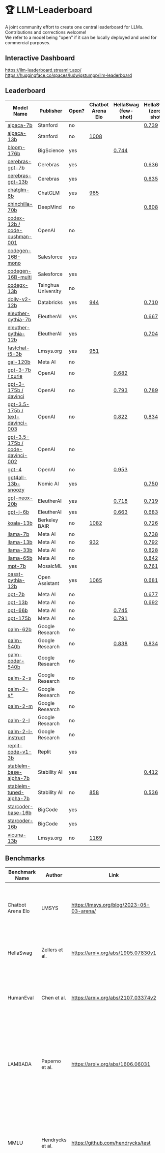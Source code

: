 # 🏆 LLM-Leaderboard

A joint community effort to create one central leaderboard for LLMs. Contributions and corrections welcome! <br>
We refer to a model being "open" if it can be locally deployed and used for commercial purposes.

## Interactive Dashboard

https://llm-leaderboard.streamlit.app/ <br>
https://huggingface.co/spaces/ludwigstumpp/llm-leaderboard

## Leaderboard

| Model Name                                                                                                  | Publisher           | Open? | Chatbot Arena Elo                                | HellaSwag (few-shot)                                                 | HellaSwag (zero-shot)                                              | HellaSwag (one-shot)                                            | HumanEval-Python (pass@1)                                                       | LAMBADA (zero-shot)                           | LAMBADA (one-shot)                                              | MMLU (zero-shot)                                                                         | MMLU (few-shot)                                                      | TriviaQA (zero-shot)                          | TriviaQA (one-shot)                                             | WinoGrande (zero-shot)                                             | WinoGrande (one-shot)                                           | WinoGrande (few-shot)                                           |
| ----------------------------------------------------------------------------------------------------------- | ------------------- | ----- | ------------------------------------------------ | -------------------------------------------------------------------- | ------------------------------------------------------------------ | --------------------------------------------------------------- | ------------------------------------------------------------------------------- | --------------------------------------------- | --------------------------------------------------------------- | ---------------------------------------------------------------------------------------- | -------------------------------------------------------------------- | --------------------------------------------- | --------------------------------------------------------------- | ------------------------------------------------------------------ | --------------------------------------------------------------- | --------------------------------------------------------------- |
| [alpaca-7b](https://crfm.stanford.edu/2023/03/13/alpaca.html)                                               | Stanford            | no    |                                                  |                                                                      | [0.739](https://gpt4all.io/reports/GPT4All_Technical_Report_3.pdf) |                                                                 |                                                                                 |                                               |                                                                 |                                                                                          |                                                                      |                                               |                                                                 | [0.661](https://gpt4all.io/reports/GPT4All_Technical_Report_3.pdf) |                                                                 |                                                                 |
| [alpaca-13b](https://crfm.stanford.edu/2023/03/13/alpaca.html)                                              | Stanford            | no    | [1008](https://lmsys.org/blog/2023-05-03-arena/) |                                                                      |                                                                    |                                                                 |                                                                                 |                                               |                                                                 |                                                                                          |                                                                      |                                               |                                                                 |                                                                    |                                                                 |                                                                 |
| [bloom-176b](https://huggingface.co/bigscience/bloom)                                                       | BigScience          | yes   |                                                  | [0.744](https://crfm.stanford.edu/helm/latest/?group=core_scenarios) |                                                                    |                                                                 | [0.155](https://huggingface.co/bigscience/bloom#results)                        |                                               |                                                                 | [0.299](https://crfm.stanford.edu/helm/latest/?group=core_scenarios)                     |                                                                      |                                               |                                                                 |                                                                    |                                                                 |                                                                 |
| [cerebras-gpt-7b](https://huggingface.co/cerebras/Cerebras-GPT-6.7B)                                        | Cerebras            | yes   |                                                  |                                                                      | [0.636](https://www.mosaicml.com/blog/mpt-7b)                      |                                                                 |                                                                                 | [0.636](https://www.mosaicml.com/blog/mpt-7b) |                                                                 | [0.259](https://www.mosaicml.com/blog/mpt-7b)                                            |                                                                      | [0.141](https://www.mosaicml.com/blog/mpt-7b) |                                                                 |                                                                    |                                                                 |                                                                 |
| [cerebras-gpt-13b](https://huggingface.co/cerebras/Cerebras-GPT-13B)                                        | Cerebras            | yes   |                                                  |                                                                      | [0.635](https://www.mosaicml.com/blog/mpt-7b)                      |                                                                 |                                                                                 | [0.635](https://www.mosaicml.com/blog/mpt-7b) |                                                                 | [0.258](https://www.mosaicml.com/blog/mpt-7b)                                            |                                                                      | [0.146](https://www.mosaicml.com/blog/mpt-7b) |                                                                 |                                                                    |                                                                 |                                                                 |
| [chatglm-6b](https://chatglm.cn/blog)                                                                       | ChatGLM             | yes   | [985](https://lmsys.org/blog/2023-05-03-arena/)  |                                                                      |                                                                    |                                                                 |                                                                                 |                                               |                                                                 |                                                                                          |                                                                      |                                               |                                                                 |                                                                    |                                                                 |                                                                 |
| [chinchilla-70b](https://arxiv.org/abs/2203.15556v1)                                                        | DeepMind            | no    |                                                  |                                                                      | [0.808](https://arxiv.org/abs/2203.15556v1)                        |                                                                 |                                                                                 | [0.774](https://arxiv.org/abs/2203.15556v1)   |                                                                 |                                                                                          | [0.675](https://arxiv.org/abs/2203.15556v1)                          |                                               |                                                                 | [0.749](https://arxiv.org/abs/2203.15556v1)                        |                                                                 |                                                                 |
| [codex-12b / code-cushman-001](https://arxiv.org/abs/2107.03374)                                            | OpenAI              | no    |                                                  |                                                                      |                                                                    |                                                                 | [0.317](https://crfm.stanford.edu/helm/latest/?group=targeted_evaluations)      |                                               |                                                                 |                                                                                          |                                                                      |                                               |                                                                 |                                                                    |                                                                 |                                                                 |
| [codegen-16B-mono](https://huggingface.co/Salesforce/codegen-16B-mono)                                      | Salesforce          | yes   |                                                  |                                                                      |                                                                    |                                                                 | [0.293](https://drive.google.com/file/d/1cN-b9GnWtHzQRoE7M7gAEyivY0kl4BYs/view) |                                               |                                                                 |                                                                                          |                                                                      |                                               |                                                                 |                                                                    |                                                                 |                                                                 |
| [codegen-16B-multi](https://huggingface.co/Salesforce/codegen-16B-multi)                                    | Salesforce          | yes   |                                                  |                                                                      |                                                                    |                                                                 | [0.183](https://drive.google.com/file/d/1cN-b9GnWtHzQRoE7M7gAEyivY0kl4BYs/view) |                                               |                                                                 |                                                                                          |                                                                      |                                               |                                                                 |                                                                    |                                                                 |                                                                 |
| [codegx-13b](http://keg.cs.tsinghua.edu.cn/codegeex/)                                                       | Tsinghua University | no    |                                                  |                                                                      |                                                                    |                                                                 | [0.229](https://drive.google.com/file/d/1cN-b9GnWtHzQRoE7M7gAEyivY0kl4BYs/view) |                                               |                                                                 |                                                                                          |                                                                      |                                               |                                                                 |                                                                    |                                                                 |                                                                 |
| [dolly-v2-12b](https://huggingface.co/databricks/dolly-v2-12b)                                              | Databricks          | yes   | [944](https://lmsys.org/blog/2023-05-03-arena/)  |                                                                      | [0.710](https://gpt4all.io/reports/GPT4All_Technical_Report_3.pdf) |                                                                 |                                                                                 |                                               |                                                                 |                                                                                          |                                                                      |                                               |                                                                 | [0.622](https://gpt4all.io/reports/GPT4All_Technical_Report_3.pdf) |                                                                 |                                                                 |
| [eleuther-pythia-7b](https://huggingface.co/EleutherAI/pythia-6.9b)                                         | EleutherAI          | yes   |                                                  |                                                                      | [0.667](https://www.mosaicml.com/blog/mpt-7b)                      |                                                                 |                                                                                 | [0.667](https://www.mosaicml.com/blog/mpt-7b) |                                                                 | [0.265](https://www.mosaicml.com/blog/mpt-7b)                                            |                                                                      | [0.198](https://www.mosaicml.com/blog/mpt-7b) |                                                                 | [0.661](https://gpt4all.io/reports/GPT4All_Technical_Report_3.pdf) |                                                                 |                                                                 |
| [eleuther-pythia-12b](https://huggingface.co/EleutherAI/pythia-12b)                                         | EleutherAI          | yes   |                                                  |                                                                      | [0.704](https://www.mosaicml.com/blog/mpt-7b)                      |                                                                 |                                                                                 | [0.704](https://www.mosaicml.com/blog/mpt-7b) |                                                                 | [0.253](https://www.mosaicml.com/blog/mpt-7b)                                            |                                                                      | [0.233](https://www.mosaicml.com/blog/mpt-7b) |                                                                 | [0.638](https://gpt4all.io/reports/GPT4All_Technical_Report_3.pdf) |                                                                 |                                                                 |
| [fastchat-t5-3b](https://huggingface.co/lmsys/fastchat-t5-3b-v1.0)                                          | Lmsys.org           | yes   | [951](https://lmsys.org/blog/2023-05-03-arena/)  |                                                                      |                                                                    |                                                                 |                                                                                 |                                               |                                                                 |                                                                                          |                                                                      |                                               |                                                                 |                                                                    |                                                                 |                                                                 |
| [gal-120b](https://arxiv.org/abs/2211.09085v1)                                                              | Meta AI             | no    |                                                  |                                                                      |                                                                    |                                                                 |                                                                                 |                                               |                                                                 | [0.526](https://paperswithcode.com/paper/galactica-a-large-language-model-for-science-1) |                                                                      |                                               |                                                                 |                                                                    |                                                                 |                                                                 |
| [gpt-3-7b / curie](https://arxiv.org/abs/2005.14165)                                                        | OpenAI              | no    |                                                  | [0.682](https://crfm.stanford.edu/helm/latest/?group=core_scenarios) |                                                                    |                                                                 |                                                                                 |                                               |                                                                 |                                                                                          | [0.243](https://crfm.stanford.edu/helm/latest/?group=core_scenarios) |                                               |                                                                 |                                                                    |                                                                 |                                                                 |
| [gpt-3-175b / davinci](https://arxiv.org/abs/2005.14165)                                                    | OpenAI              | no    |                                                  | [0.793](https://arxiv.org/abs/2005.14165)                            | [0.789](https://arxiv.org/abs/2005.14165)                          |                                                                 |                                                                                 |                                               |                                                                 |                                                                                          | [0.439](https://arxiv.org/abs/2005.14165)                            |                                               |                                                                 | [0.702](https://arxiv.org/abs/2005.14165v4)                        |                                                                 |                                                                 |
| [gpt-3.5-175b / text-davinci-003](https://arxiv.org/abs/2303.08774v3)                                       | OpenAI              | no    |                                                  | [0.822](https://crfm.stanford.edu/helm/latest/?group=core_scenarios) | [0.834](https://gpt4all.io/reports/GPT4All_Technical_Report_3.pdf) |                                                                 | [0.481](https://arxiv.org/abs/2303.08774v3)                                     | [0.762](https://arxiv.org/abs/2303.08774v3)   |                                                                 |                                                                                          | [0.569](https://crfm.stanford.edu/helm/latest/?group=core_scenarios) |                                               |                                                                 | [0.758](https://gpt4all.io/reports/GPT4All_Technical_Report_3.pdf) |                                                                 | [0.816](https://arxiv.org/abs/2303.08774v3)                     |
| [gpt-3.5-175b / code-davinci-002](https://platform.openai.com/docs/model-index-for-researchers)             | OpenAI              | no    |                                                  |                                                                      |                                                                    |                                                                 | [0.463](https://crfm.stanford.edu/helm/latest/?group=targeted_evaluations)      |                                               |                                                                 |                                                                                          |                                                                      |                                               |                                                                 |                                                                    |                                                                 |                                                                 |
| [gpt-4](https://arxiv.org/abs/2303.08774v3)                                                                 | OpenAI              | no    |                                                  | [0.953](https://arxiv.org/abs/2303.08774v3)                          |                                                                    |                                                                 | [0.670](https://arxiv.org/abs/2303.08774v3)                                     |                                               |                                                                 |                                                                                          | [0.864](https://arxiv.org/abs/2303.08774v3)                          |                                               |                                                                 |                                                                    |                                                                 | [0.875](https://arxiv.org/abs/2303.08774v3)                     |
| [gpt4all-13b-snoozy](https://huggingface.co/nomic-ai/gpt4all-13b-snoozy)                                    | Nomic AI            | yes   |                                                  |                                                                      | [0.750](https://gpt4all.io/reports/GPT4All_Technical_Report_3.pdf) |                                                                 |                                                                                 |                                               |                                                                 |                                                                                          |                                                                      |                                               |                                                                 | [0.713](https://gpt4all.io/reports/GPT4All_Technical_Report_3.pdf) |                                                                 |                                                                 |
| [gpt-neox-20b](https://huggingface.co/EleutherAI/gpt-neox-20b)                                              | EleutherAI          | yes   |                                                  | [0.718](https://crfm.stanford.edu/helm/latest/?group=core_scenarios) | [0.719](https://www.mosaicml.com/blog/mpt-7b)                      |                                                                 |                                                                                 | [0.719](https://www.mosaicml.com/blog/mpt-7b) |                                                                 | [0.269](https://www.mosaicml.com/blog/mpt-7b)                                            | [0.276](https://crfm.stanford.edu/helm/latest/?group=core_scenarios) | [0.347](https://www.mosaicml.com/blog/mpt-7b) |                                                                 |                                                                    |                                                                 |                                                                 |
| [gpt-j-6b](https://huggingface.co/EleutherAI/gpt-j-6b)                                                      | EleutherAI          | yes   |                                                  | [0.663](https://crfm.stanford.edu/helm/latest/?group=core_scenarios) | [0.683](https://www.mosaicml.com/blog/mpt-7b)                      |                                                                 |                                                                                 | [0.683](https://www.mosaicml.com/blog/mpt-7b) |                                                                 | [0.261](https://www.mosaicml.com/blog/mpt-7b)                                            | [0.249](https://crfm.stanford.edu/helm/latest/?group=core_scenarios) | [0.234](https://www.mosaicml.com/blog/mpt-7b) |                                                                 |                                                                    |                                                                 |                                                                 |
| [koala-13b](https://bair.berkeley.edu/blog/2023/04/03/koala/)                                               | Berkeley BAIR       | no    | [1082](https://lmsys.org/blog/2023-05-03-arena/) |                                                                      | [0.726](https://gpt4all.io/reports/GPT4All_Technical_Report_3.pdf) |                                                                 |                                                                                 |                                               |                                                                 |                                                                                          |                                                                      |                                               |                                                                 | [0.688](https://gpt4all.io/reports/GPT4All_Technical_Report_3.pdf) |                                                                 |                                                                 |
| [llama-7b](https://arxiv.org/abs/2302.13971)                                                                | Meta AI             | no    |                                                  |                                                                      | [0.738](https://www.mosaicml.com/blog/mpt-7b)                      |                                                                 | [0.105](https://drive.google.com/file/d/1cN-b9GnWtHzQRoE7M7gAEyivY0kl4BYs/view) | [0.738](https://www.mosaicml.com/blog/mpt-7b) |                                                                 | [0.302](https://www.mosaicml.com/blog/mpt-7b)                                            |                                                                      | [0.443](https://www.mosaicml.com/blog/mpt-7b) |                                                                 | [0.701](https://arxiv.org/abs/2302.13971v1)                        |                                                                 |                                                                 |
| [llama-13b](https://arxiv.org/abs/2302.13971)                                                               | Meta AI             | no    | [932](https://lmsys.org/blog/2023-05-03-arena/)  |                                                                      | [0.792](https://arxiv.org/abs/2302.13971)                          |                                                                 | [0.158](https://drive.google.com/file/d/1cN-b9GnWtHzQRoE7M7gAEyivY0kl4BYs/view) |                                               |                                                                 |                                                                                          |                                                                      |                                               |                                                                 | [0.730](https://arxiv.org/abs/2302.13971v1)                        |                                                                 |                                                                 |
| [llama-33b](https://arxiv.org/abs/2302.13971)                                                               | Meta AI             | no    |                                                  |                                                                      | [0.828](https://arxiv.org/abs/2302.13971)                          |                                                                 | [0.217](https://drive.google.com/file/d/1cN-b9GnWtHzQRoE7M7gAEyivY0kl4BYs/view) |                                               |                                                                 |                                                                                          |                                                                      |                                               |                                                                 | [0.760](https://arxiv.org/abs/2302.13971v1)                        |                                                                 |                                                                 |
| [llama-65b](https://arxiv.org/abs/2302.13971)                                                               | Meta AI             | no    |                                                  |                                                                      | [0.842](https://arxiv.org/abs/2302.13971)                          |                                                                 | [0.237](https://drive.google.com/file/d/1cN-b9GnWtHzQRoE7M7gAEyivY0kl4BYs/view) |                                               |                                                                 |                                                                                          | [0.634](https://arxiv.org/abs/2302.13971v1)                          |                                               |                                                                 | [0.770](https://arxiv.org/abs/2302.13971v1)                        |                                                                 |                                                                 |
| [mpt-7b](https://huggingface.co/mosaicml/mpt-7b)                                                            | MosaicML            | yes   |                                                  |                                                                      | [0.761](https://www.mosaicml.com/blog/mpt-7b)                      |                                                                 |                                                                                 | [0.702](https://www.mosaicml.com/blog/mpt-7b) |                                                                 | [0.296](https://www.mosaicml.com/blog/mpt-7b)                                            |                                                                      | [0.343](https://www.mosaicml.com/blog/mpt-7b) |                                                                 |                                                                    |                                                                 |                                                                 |
| [oasst-pythia-12b](https://huggingface.co/OpenAssistant/pythia-12b-pre-v8-12.5k-steps)                      | Open Assistant      | yes   | [1065](https://lmsys.org/blog/2023-05-03-arena/) |                                                                      | [0.681](https://gpt4all.io/reports/GPT4All_Technical_Report_3.pdf) |                                                                 |                                                                                 |                                               |                                                                 |                                                                                          |                                                                      |                                               |                                                                 | [0.650](https://gpt4all.io/reports/GPT4All_Technical_Report_3.pdf) |                                                                 |                                                                 |
| [opt-7b](https://huggingface.co/facebook/opt-6.7b)                                                          | Meta AI             | no    |                                                  |                                                                      | [0.677](https://www.mosaicml.com/blog/mpt-7b)                      |                                                                 |                                                                                 | [0.677](https://www.mosaicml.com/blog/mpt-7b) |                                                                 | [0.251](https://www.mosaicml.com/blog/mpt-7b)                                            |                                                                      | [0.227](https://www.mosaicml.com/blog/mpt-7b) |                                                                 |                                                                    |                                                                 |                                                                 |
| [opt-13b](https://huggingface.co/facebook/opt-13b)                                                          | Meta AI             | no    |                                                  |                                                                      | [0.692](https://www.mosaicml.com/blog/mpt-7b)                      |                                                                 |                                                                                 | [0.692](https://www.mosaicml.com/blog/mpt-7b) |                                                                 | [0.257](https://www.mosaicml.com/blog/mpt-7b)                                            |                                                                      | [0.282](https://www.mosaicml.com/blog/mpt-7b) |                                                                 |                                                                    |                                                                 |                                                                 |
| [opt-66b](https://huggingface.co/facebook/opt-66b)                                                          | Meta AI             | no    |                                                  | [0.745](https://crfm.stanford.edu/helm/latest/?group=core_scenarios) |                                                                    |                                                                 |                                                                                 |                                               |                                                                 |                                                                                          | [0.276](https://crfm.stanford.edu/helm/latest/?group=core_scenarios) |                                               |                                                                 |                                                                    |                                                                 |                                                                 |
| [opt-175b](https://ai.facebook.com/blog/democratizing-access-to-large-scale-language-models-with-opt-175b/) | Meta AI             | no    |                                                  | [0.791](https://crfm.stanford.edu/helm/latest/?group=core_scenarios) |                                                                    |                                                                 |                                                                                 |                                               |                                                                 |                                                                                          | [0.318](https://crfm.stanford.edu/helm/latest/?group=core_scenarios) |                                               |                                                                 |                                                                    |                                                                 |                                                                 |
| [palm-62b](https://arxiv.org/abs/2204.02311v5)                                                              | Google Research     | no    |                                                  |                                                                      |                                                                    |                                                                 |                                                                                 |                                               |                                                                 |                                                                                          |                                                                      |                                               |                                                                 | [0.770](https://arxiv.org/abs/2204.02311)                          |                                                                 |                                                                 |
| [palm-540b](https://arxiv.org/abs/2204.02311v5)                                                             | Google Research     | no    |                                                  | [0.838](https://arxiv.org/abs/2204.02311v5)                          | [0.834](https://arxiv.org/abs/2204.02311v5)                        | [0.836](https://ai.google/static/documents/palm2techreport.pdf) | [0.262](https://drive.google.com/file/d/1cN-b9GnWtHzQRoE7M7gAEyivY0kl4BYs/view) | [0.779](https://arxiv.org/abs/2204.02311v5)   | [0.818](https://ai.google/static/documents/palm2techreport.pdf) |                                                                                          | [0.693](https://arxiv.org/abs/2204.02311v5)                          |                                               | [0.814](https://ai.google/static/documents/palm2techreport.pdf) | [0.811](https://arxiv.org/abs/2204.02311)                          | [0.837](https://ai.google/static/documents/palm2techreport.pdf) | [0.851](https://arxiv.org/abs/2204.02311)                       |
| [palm-coder-540b](https://arxiv.org/abs/2204.02311)                                                         | Google Research     | no    |                                                  |                                                                      |                                                                    |                                                                 | [0.359](https://ai.google/static/documents/palm2techreport.pdf)                 |                                               |                                                                 |                                                                                          |                                                                      |                                               |                                                                 |                                                                    |                                                                 |                                                                 |
| [palm-2-s](https://ai.google/static/documents/palm2techreport.pdf)                                          | Google Research     | no    |                                                  |                                                                      |                                                                    | [0.820](https://ai.google/static/documents/palm2techreport.pdf) |                                                                                 |                                               | [0.807](https://ai.google/static/documents/palm2techreport.pdf) |                                                                                          |                                                                      |                                               | [0.752](https://ai.google/static/documents/palm2techreport.pdf) |                                                                    | [0.779](https://ai.google/static/documents/palm2techreport.pdf) |                                                                 |
| [palm-2-s*](https://ai.google/static/documents/palm2techreport.pdf)                                         | Google Research     | no    |                                                  |                                                                      |                                                                    |                                                                 | [0.376](https://ai.google/static/documents/palm2techreport.pdf)                 |                                               |                                                                 |                                                                                          |                                                                      |                                               |                                                                 |                                                                    |                                                                 |                                                                 |
| [palm-2-m](https://ai.google/static/documents/palm2techreport.pdf)                                          | Google Research     | no    |                                                  |                                                                      |                                                                    | [0.840](https://ai.google/static/documents/palm2techreport.pdf) |                                                                                 |                                               | [0.837](https://ai.google/static/documents/palm2techreport.pdf) |                                                                                          |                                                                      |                                               | [0.817](https://ai.google/static/documents/palm2techreport.pdf) |                                                                    | [0.792](https://ai.google/static/documents/palm2techreport.pdf) |                                                                 |
| [palm-2-l](https://ai.google/static/documents/palm2techreport.pdf)                                          | Google Research     | no    |                                                  |                                                                      |                                                                    | [0.868](https://ai.google/static/documents/palm2techreport.pdf) |                                                                                 |                                               | [0.869](https://ai.google/static/documents/palm2techreport.pdf) |                                                                                          |                                                                      |                                               | [0.861](https://ai.google/static/documents/palm2techreport.pdf) |                                                                    | [0.830](https://ai.google/static/documents/palm2techreport.pdf) |                                                                 |
| [palm-2-l-instruct](https://ai.google/static/documents/palm2techreport.pdf)                                 | Google Research     | no    |                                                  |                                                                      |                                                                    |                                                                 |                                                                                 |                                               |                                                                 |                                                                                          |                                                                      |                                               |                                                                 |                                                                    |                                                                 | [0.909](https://ai.google/static/documents/palm2techreport.pdf) |
| [replit-code-v1-3b](https://huggingface.co/replit/replit-code-v1-3b)                                        | Replit              | yes   |                                                  |                                                                      |                                                                    |                                                                 | [0.219](https://twitter.com/amasad/status/1651019556423598081/photo/2)          |                                               |                                                                 |                                                                                          |                                                                      |                                               |                                                                 |                                                                    |                                                                 |                                                                 |
| [stablelm-base-alpha-7b](https://huggingface.co/stabilityai/stablelm-base-alpha-7b)                         | Stability AI        | yes   |                                                  |                                                                      | [0.412](https://gpt4all.io/reports/GPT4All_Technical_Report_3.pdf) |                                                                 |                                                                                 | [0.533](https://www.mosaicml.com/blog/mpt-7b) |                                                                 | [0.251](https://www.mosaicml.com/blog/mpt-7b)                                            |                                                                      | [0.049](https://www.mosaicml.com/blog/mpt-7b) |                                                                 | [0.501](https://gpt4all.io/reports/GPT4All_Technical_Report_3.pdf) |                                                                 |                                                                 |
| [stablelm-tuned-alpha-7b](https://huggingface.co/stabilityai/stablelm-tuned-alpha-7b)                       | Stability AI        | no    | [858](https://lmsys.org/blog/2023-05-03-arena/)  |                                                                      | [0.536](https://gpt4all.io/reports/GPT4All_Technical_Report_3.pdf) |                                                                 |                                                                                 |                                               |                                                                 |                                                                                          |                                                                      |                                               |                                                                 | [0.548](https://gpt4all.io/reports/GPT4All_Technical_Report_3.pdf) |                                                                 |                                                                 |
| [starcoder-base-16b](https://huggingface.co/bigcode/starcoderbase)                                          | BigCode             | yes   |                                                  |                                                                      |                                                                    |                                                                 | [0.304](https://drive.google.com/file/d/1cN-b9GnWtHzQRoE7M7gAEyivY0kl4BYs/view) |                                               |                                                                 |                                                                                          |                                                                      |                                               |                                                                 |                                                                    |                                                                 |                                                                 |
| [starcoder-16b](https://huggingface.co/bigcode/starcoder)                                                   | BigCode             | yes   |                                                  |                                                                      |                                                                    |                                                                 | [0.336](https://drive.google.com/file/d/1cN-b9GnWtHzQRoE7M7gAEyivY0kl4BYs/view) |                                               |                                                                 |                                                                                          |                                                                      |                                               |                                                                 |                                                                    |                                                                 |                                                                 |
| [vicuna-13b](https://huggingface.co/lmsys/vicuna-13b-delta-v0)                                              | Lmsys.org           | no    | [1169](https://lmsys.org/blog/2023-05-03-arena/) |                                                                      |                                                                    |                                                                 |                                                                                 |                                               |                                                                 |                                                                                          |                                                                      |                                               |                                                                 |                                                                    |                                                                 |                                                                 |

## Benchmarks

| Benchmark Name    | Author           | Link                                     | Description                                                                                                                                                                                                                                                                                                                                                                                                                                                                                                                                                                           |
| ----------------- | ---------------- | ---------------------------------------- | ------------------------------------------------------------------------------------------------------------------------------------------------------------------------------------------------------------------------------------------------------------------------------------------------------------------------------------------------------------------------------------------------------------------------------------------------------------------------------------------------------------------------------------------------------------------------------------- |
| Chatbot Arena Elo | LMSYS            | https://lmsys.org/blog/2023-05-03-arena/ | "In this blog post, we introduce Chatbot Arena, an LLM benchmark platform featuring anonymous randomized battles in a crowdsourced manner. Chatbot Arena adopts the Elo rating system, which is a widely-used rating system in chess and other competitive games." (Source: https://lmsys.org/blog/2023-05-03-arena/)                                                                                                                                                                                                                                                                 |
| HellaSwag         | Zellers et al.   | https://arxiv.org/abs/1905.07830v1       | "HellaSwag is a challenge dataset for evaluating commonsense NLI that is specially hard for state-of-the-art models, though its questions are trivial for humans (>95% accuracy)." (Source: https://paperswithcode.com/dataset/hellaswag)                                                                                                                                                                                                                                                                                                                                             |
| HumanEval         | Chen et al.      | https://arxiv.org/abs/2107.03374v2       | "It used to measure functional correctness for synthesizing programs from docstrings. It consists of 164 original programming problems, assessing language comprehension, algorithms, and simple mathematics, with some comparable to simple software interview questions." (Source: https://paperswithcode.com/dataset/humaneval)                                                                                                                                                                                                                                                    |
| LAMBADA           | Paperno et al.   | https://arxiv.org/abs/1606.06031         | "The LAMBADA evaluates the capabilities of computational models for text understanding by means of a word prediction task. LAMBADA is a collection of narrative passages sharing the characteristic that human subjects are able to guess their last word if they are exposed to the whole passage, but not if they only see the last sentence preceding the target word. To succeed on LAMBADA, computational models cannot simply rely on local context, but must be able to keep track of information in the broader discourse." (Source: https://huggingface.co/datasets/lambada) |
| MMLU              | Hendrycks et al. | https://github.com/hendrycks/test        | "The benchmark covers 57 subjects across STEM, the humanities, the social sciences, and more. It ranges in difficulty from an elementary level to an advanced professional level, and it tests both world knowledge and problem solving ability. Subjects range from traditional areas, such as mathematics and history, to more specialized areas like law and ethics. The granularity and breadth of the subjects makes the benchmark ideal for identifying a model’s blind spots." (Source: "https://paperswithcode.com/dataset/mmlu")                                             |
| TriviaQA          | Joshi et al.     | https://arxiv.org/abs/1705.03551v2       | "We present TriviaQA, a challenging reading comprehension dataset containing over 650K question-answer-evidence triples. TriviaQA includes 95K question-answer pairs authored by trivia enthusiasts and independently gathered evidence documents, six per question on average, that provide high quality distant supervision for answering the questions." (Source: https://arxiv.org/abs/1705.03551v2)                                                                                                                                                                              |
| WinoGrande        | Sakaguchi et al. | https://arxiv.org/abs/1907.10641v2       | "A large-scale dataset of 44k [expert-crafted pronoun resolution] problems, inspired by the original WSC design, but adjusted to improve both the scale and the hardness of the dataset." (Source: https://arxiv.org/abs/1907.10641v2)                                                                                                                                                                                                                                                                                                                                                |

## How to Contribute

We are always happy for contributions! You can contribute by the following:

- table work (don't forget the links):
    - filling missing entries
    - adding a new model as a new row to the leaderboard. Please keep alphabetic order.
    - adding a new benchmark as a new column in the leaderboard and add the benchmark to the benchmarks table. Please keep alphabetic order.
- code work:
    - improving the existing code
    - requesting and implementing new features

## Future Ideas

- (TBD) add model year
- (TBD) add model details:
    - #params
    - #tokens seen during training
    - length context window
    - architecture type (transformer-decoder, transformer-encoder, transformer-encoder-decoder, ...)

## More Open LLMs

If you are interested in an overview about open llms for commercial use and finetuning, check out the [open-llms](https://github.com/eugeneyan/open-llms) repository.

## Sources

The results of this leaderboard are collected from the individual papers and published results of the model authors. For each reported value, the source is added as a link.

Special thanks to the following pages:
- [MosaicML - Model benchmarks](https://www.mosaicml.com/blog/mpt-7b)
- [lmsys.org - Chatbot Arena benchmarks](https://lmsys.org/blog/2023-05-03-arena/)
- [Papers With Code](https://paperswithcode.com/)
- [Stanford HELM](https://crfm.stanford.edu/helm/latest/)

## Disclaimer

Above information may be wrong. If you want to use a published model for commercial use, please contact a lawyer.